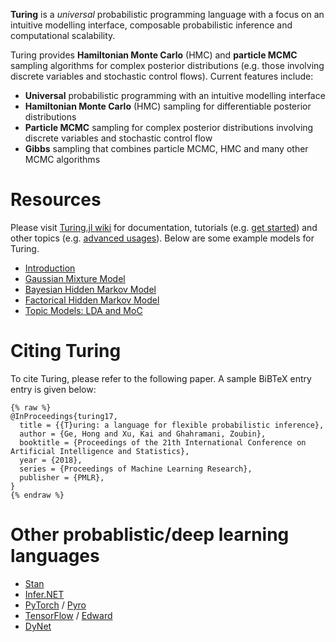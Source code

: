 **Turing** is a *universal* probabilistic programming language with a focus on an intuitive modelling interface, composable probabilistic inference and computational scalability.

Turing provides **Hamiltonian Monte Carlo** (HMC) and **particle MCMC** sampling algorithms for complex posterior distributions (e.g. those involving discrete variables and stochastic control flows). Current features include:

- **Universal** probabilistic programming with an intuitive modelling interface
- **Hamiltonian Monte Carlo** (HMC) sampling for differentiable posterior distributions
- **Particle MCMC** sampling for complex posterior distributions involving discrete variables and stochastic control flow
- **Gibbs** sampling that combines particle MCMC,  HMC and many other MCMC algorithms

# Resources

Please visit [Turing.jl wiki](https://github.com/TuringLang/Turing.jl/wiki) for documentation, tutorials (e.g. [get started](https://github.com/TuringLang/Turing.jl/wiki/Get-started)) and other topics (e.g. [advanced usages](https://github.com/TuringLang/Turing.jl/wiki/Advanced-usages)). Below are some example models for Turing.

- [Introduction](https://nbviewer.jupyter.org/github/TuringLang/Turing-Examples/blob/master/notebooks/Introduction.ipynb)
- [Gaussian Mixture Model](https://nbviewer.jupyter.org/github/TuringLang/Turing-Examples/blob/master/notebooks/GMM.ipynb)
- [Bayesian Hidden Markov Model](https://nbviewer.jupyter.org/github/TuringLang/Turing-Examples/blob/master/notebooks/BayesHmm.ipynb)
- [Factorical Hidden Markov Model](https://nbviewer.jupyter.org/github/TuringLang/Turing-Examples/blob/master/notebooks/FHMM.ipynb)
- [Topic Models: LDA and MoC](https://nbviewer.jupyter.org/github/TuringLang/Turing-Examples/blob/master/notebooks/TopicModels.ipynb)

# Citing Turing

To cite Turing, please refer to the following paper. A sample BiBTeX entry entry is given below:

```
{% raw %}
@InProceedings{turing17,
  title = {{T}uring: a language for flexible probabilistic inference},
  author = {Ge, Hong and Xu, Kai and Ghahramani, Zoubin},
  booktitle = {Proceedings of the 21th International Conference on Artificial Intelligence and Statistics},
  year = {2018},
  series = {Proceedings of Machine Learning Research},
  publisher = {PMLR},
}
{% endraw %}
```

# Other probablistic/deep learning languages

- [Stan](http://mc-stan.org/)
- [Infer.NET](https://www.microsoft.com/en-us/research/project/infernet/)
- [PyTorch](http://pytorch.org/) / [Pyro](https://github.com/uber/pyro)
- [TensorFlow](https://www.tensorflow.org/) / [Edward](http://edwardlib.org/)
- [DyNet](https://github.com/clab/dynet)
